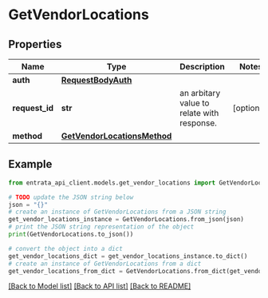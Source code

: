 # GetVendorLocations


## Properties

Name | Type | Description | Notes
------------ | ------------- | ------------- | -------------
**auth** | [**RequestBodyAuth**](RequestBodyAuth.md) |  | 
**request_id** | **str** | an arbitary value to relate with response. | [optional] 
**method** | [**GetVendorLocationsMethod**](GetVendorLocationsMethod.md) |  | 

## Example

```python
from entrata_api_client.models.get_vendor_locations import GetVendorLocations

# TODO update the JSON string below
json = "{}"
# create an instance of GetVendorLocations from a JSON string
get_vendor_locations_instance = GetVendorLocations.from_json(json)
# print the JSON string representation of the object
print(GetVendorLocations.to_json())

# convert the object into a dict
get_vendor_locations_dict = get_vendor_locations_instance.to_dict()
# create an instance of GetVendorLocations from a dict
get_vendor_locations_from_dict = GetVendorLocations.from_dict(get_vendor_locations_dict)
```
[[Back to Model list]](../README.md#documentation-for-models) [[Back to API list]](../README.md#documentation-for-api-endpoints) [[Back to README]](../README.md)


